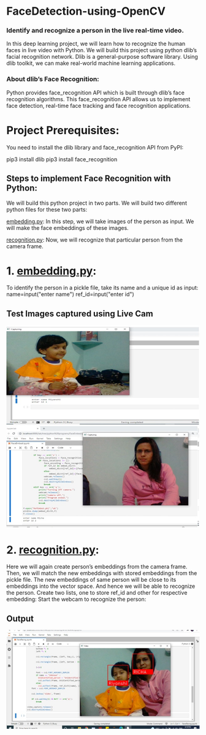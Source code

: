 # FaceDetection-using-OpenCV
### Identify and recognize a person in the live real-time video.

In this deep learning project, we will learn how to recognize the human faces in live video with Python. We will build this project using python dlib’s facial recognition network. Dlib is a general-purpose software library. Using dlib toolkit, we can make real-world machine learning applications.

### About dlib’s Face Recognition:
Python provides face_recognition API which is built through dlib’s face recognition algorithms. This face_recognition API allows us to implement face detection, real-time face tracking and face recognition applications.

# Project Prerequisites:
You need to install the dlib library and face_recognition API from PyPI:

pip3 install dlib 
pip3 install face_recognition

## Steps to implement Face Recognition with Python:
We will build this python project in two parts. We will build two different python files for these two parts:

[embedding.py](https://github.com/Richa2310/FaceDetection-using-OpenCV/blob/main/embeddings.ipynb): In this step, we will take images of the person as input. We will make the face embeddings of these images.

[recognition.py](https://github.com/Richa2310/FaceDetection-using-OpenCV/blob/main/recognition%20(1).ipynb): Now, we will recognize that particular person from the camera frame.


# 1. [embedding.py](https://github.com/Richa2310/FaceDetection-using-OpenCV/blob/main/embeddings.ipynb):

To identify the person in a pickle file, take its name and a unique id as input:
name=input("enter name")
ref_id=input("enter id")

## Test Images captured using Live Cam

![alt text](https://github.com/Richa2310/FaceDetection-using-OpenCV/blob/main/img1.jpg?raw=true)
![alt text](https://github.com/Richa2310/FaceDetection-using-OpenCV/blob/main/img2.jpg?raw=true)

# 2. [recognition.py](https://github.com/Richa2310/FaceDetection-using-OpenCV/blob/main/recognition%20(1).ipynb):

Here we will again create person’s embeddings from the camera frame. Then, we will match the new embeddings with stored embeddings from the pickle file. The new embeddings of same person will be close to its embeddings into the vector space. And hence we will be able to recognize the person.
Create two lists, one to store ref_id and other for respective embedding:
Start the webcam to recognize the person:

## Output
![alt text](https://github.com/Richa2310/FaceDetection-using-OpenCV/blob/main/img3.jpg?raw=true)
